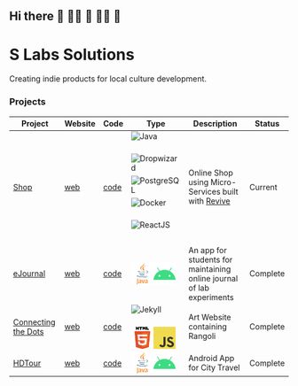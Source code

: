 ## Hi there 👋 🙋‍♀️ 🧙 👩‍💻 🌈

# S Labs Solutions

Creating indie products for local culture development.

### Projects

| Project | Website | Code | Type | Description | Status |
|---|---|---|---|---|---|
| [Shop](https://github.com/slabstech/shop)| [web](https://slabstech.github.io/shop/) |  [code](https://github.com/slabstech/shop) | <img height="40" align="left" src="https://cdn.jsdelivr.net/gh/devicons/devicon/icons/java/java-original-wordmark.svg" alt="Java" /> <img height="40" align="left" src="https://www.dropwizard.io/en/latest/_static/dropwizard-logo.svg" alt="Dropwizard" />  <img height="40" align="left" src="https://cdn.jsdelivr.net/gh/devicons/devicon/icons/postgresql/postgresql-plain.svg" alt="PostgreSQL" />   <img height="40" align="left" src="https://avatars.githubusercontent.com/u/7739233?s=200&v=4" alt="Docker" />  <img height="40" align="left" src="https://reactjs.org/icons/icon-512x512.png" alt="ReactJS" />   | Online Shop using Micro-Services built with <a  href="https://github.com/sachinsshetty/revive/"> Revive </a> | Current  | 
| [eJournal](https://slabstech.github.io/ejournal/) | [web](https://slabstech.github.io/ejournal/) |  [code](https://github.com/slabstech/ejournal) | <img height="40" align="left" src="https://raw.githubusercontent.com/github/explore/5b3600551e122a3277c2c5368af2ad5725ffa9a1/topics/java/java.png" alt="Java" />  <img height="40" align="left" src="https://raw.githubusercontent.com/github/explore/8baf984947f4d9c32006bd03fa4c51ff91aadf8d/topics/android/android.png" alt="Android" />| An app for students for maintaining online journal of lab experiments  | Complete |
| [Connecting the Dots](https://github.com/slabstech/connectingthedots.com)|  [web](https://slabstech.github.io/connectingthedots.com/) |  [code](https://github.com/slabstech/connectingthedots.com) | <img height="40" align="left" src="https://avatars.githubusercontent.com/u/3083652?s=200&v=4" alt="Jekyll" />       <img height="40" align="left" src="https://raw.githubusercontent.com/github/explore/80688e429a7d4ef2fca1e82350fe8e3517d3494d/topics/html/html.png" alt="HTML" />  <img height="40" align="left" src="https://raw.githubusercontent.com/github/explore/80688e429a7d4ef2fca1e82350fe8e3517d3494d/topics/javascript/javascript.png" alt="JS" />| Art Website containing Rangoli | Complete |
| [HDTour](https://github.com/slabstech/thehdtour-app) |  [web](https://github.com/slabstech/thehdtour-app) | [code](https://github.com/slabstech/thehdtour-app) | <img height="40" align="left" src="https://raw.githubusercontent.com/github/explore/5b3600551e122a3277c2c5368af2ad5725ffa9a1/topics/java/java.png" alt="Java" />  <img height="40" align="left" src="https://raw.githubusercontent.com/github/explore/8baf984947f4d9c32006bd03fa4c51ff91aadf8d/topics/android/android.png" alt="Android" />| Android App for City Travel  | Complete |
